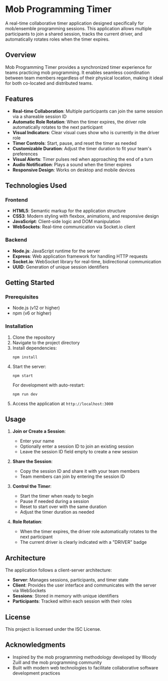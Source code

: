 # Mob Programming Timer

A real-time collaborative timer application designed specifically for mob/ensemble programming sessions. This application allows multiple participants to join a shared session, tracks the current driver, and automatically rotates roles when the timer expires.

## Overview

Mob Programming Timer provides a synchronized timer experience for teams practicing mob programming. It enables seamless coordination between team members regardless of their physical location, making it ideal for both co-located and distributed teams.

## Features

- **Real-time Collaboration**: Multiple participants can join the same session via a shareable session ID
- **Automatic Role Rotation**: When the timer expires, the driver role automatically rotates to the next participant
- **Visual Indicators**: Clear visual cues show who is currently in the driver role
- **Timer Controls**: Start, pause, and reset the timer as needed
- **Customizable Duration**: Adjust the timer duration to fit your team's preferences
- **Visual Alerts**: Timer pulses red when approaching the end of a turn
- **Audio Notification**: Plays a sound when the timer expires
- **Responsive Design**: Works on desktop and mobile devices

## Technologies Used

### Frontend
- **HTML5**: Semantic markup for the application structure
- **CSS3**: Modern styling with flexbox, animations, and responsive design
- **JavaScript**: Client-side logic and DOM manipulation
- **WebSockets**: Real-time communication via Socket.io client

### Backend
- **Node.js**: JavaScript runtime for the server
- **Express**: Web application framework for handling HTTP requests
- **Socket.io**: WebSocket library for real-time, bidirectional communication
- **UUID**: Generation of unique session identifiers

## Getting Started

### Prerequisites
- Node.js (v12 or higher)
- npm (v6 or higher)

### Installation

1. Clone the repository
2. Navigate to the project directory
3. Install dependencies:
   ```
   npm install
   ```
4. Start the server:
   ```
   npm start
   ```
   For development with auto-restart:
   ```
   npm run dev
   ```
5. Access the application at `http://localhost:3000`

## Usage

1. **Join or Create a Session**:
   - Enter your name
   - Optionally enter a session ID to join an existing session
   - Leave the session ID field empty to create a new session

2. **Share the Session**:
   - Copy the session ID and share it with your team members
   - Team members can join by entering the session ID

3. **Control the Timer**:
   - Start the timer when ready to begin
   - Pause if needed during a session
   - Reset to start over with the same duration
   - Adjust the timer duration as needed

4. **Role Rotation**:
   - When the timer expires, the driver role automatically rotates to the next participant
   - The current driver is clearly indicated with a "DRIVER" badge

## Architecture

The application follows a client-server architecture:

- **Server**: Manages sessions, participants, and timer state
- **Client**: Provides the user interface and communicates with the server via WebSockets
- **Sessions**: Stored in memory with unique identifiers
- **Participants**: Tracked within each session with their roles

## License

This project is licensed under the ISC License.

## Acknowledgments

- Inspired by the mob programming methodology developed by Woody Zuill and the mob programming community
- Built with modern web technologies to facilitate collaborative software development practices